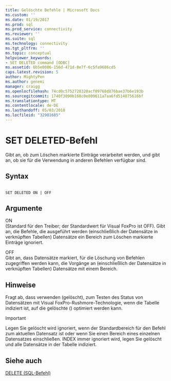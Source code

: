 ```yaml
---
title: Gelöschte Befehle | Microsoft Docs
ms.custom: ''
ms.date: 01/19/2017
ms.prod: sql
ms.prod_service: connectivity
ms.reviewer: ''
ms.suite: sql
ms.technology: connectivity
ms.tgt_pltfrm: ''
ms.topic: conceptual
helpviewer_keywords:
- SET DELETED command [ODBC]
ms.assetid: 6b5e0086-156d-471d-8e7f-6c5fa9686cd5
caps.latest.revision: 5
author: MightyPen
ms.author: genemi
manager: craigg
ms.openlocfilehash: 74cd0c5752728320acf09768d876bae37b6e193b
ms.sourcegitcommit: 1740f3090b168c0e809611a7aa6fd514075616bf
ms.translationtype: MT
ms.contentlocale: de-DE
ms.lasthandoff: 05/03/2018
ms.locfileid: "32901685"
---
```

# <a name="set-deleted-command"></a>SET DELETED-Befehl
Gibt an, ob zum Löschen markierte Einträge verarbeitet werden, und gibt an, ob sie für die Verwendung in anderen Befehlen verfügbar sind.  
  
## <a name="syntax"></a>Syntax  
  
```  
  
SET DELETED ON | OFF  
```  
  
## <a name="arguments"></a>Argumente  
 ON  
 (Standard für den Treiber; der Standardwert für Visual FoxPro ist OFF). Gibt an, die Befehle, die ausgeführt werden (einschließlich der Datensätze in verknüpften Tabellen) Datensätze ein Bereich zum Löschen markierte Einträge ignoriert.  
  
 OFF  
 Gibt an, dass Datensätze markiert, für die Löschung von Befehlen zugegriffen werden kann, die Vorgänge an (einschließlich der Datensätze in verknüpften Tabellen) Datensätze mit einem Bereich.  
  
## <a name="remarks"></a>Hinweise  
 Fragt ab, dass verwenden (gelöscht), zum Testen des Status von Datensätzen mit Visual FoxPro-Rushmore-Technologie, wenn die Tabelle indiziert ist, auf die gelöschte () optimiert werden kann.  
  
> [!IMPORTANT]  
>  Legen Sie gelöscht wird ignoriert, wenn der Standardbereich für den Befehl zum aktuellen Datensatz ist oder wenn Sie einen Bereich eines einzelnen Datensatzes einschließen. INDEX immer ignoriert wird, legen Sie gelöscht und alle Datensätze in der Tabelle indiziert.  
  
## <a name="see-also"></a>Siehe auch  
 [DELETE (SQL-Befehl)](../../odbc/microsoft/delete-sql-command.md)
